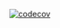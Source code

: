 [![codecov](https://codecov.io/gh/Real-Software-developers/main-repo/branch/main/graph/badge.svg?token=I05DSH9HH8)](https://codecov.io/gh/Real-Software-developers/main-repo)